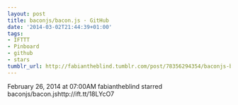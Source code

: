 ```yaml
---
layout: post
title: baconjs/bacon.js · GitHub
date: '2014-03-02T21:44:39+01:00'
tags:
- IFTTT
- Pinboard
- github
- stars
tumblr_url: http://fabiantheblind.tumblr.com/post/78356294354/baconjs-bacon-js-github
---
```

February 26, 2014 at 07:00AM
fabiantheblind starred baconjs/bacon.jshttp://ift.tt/18LYcO7
